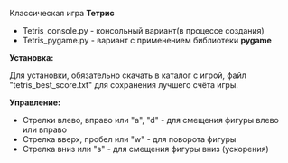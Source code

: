 Классическая игра **Тетрис**

* Tetris_console.py - консольный вариант(в процессе создания)
* Tetris_pygame.py - вариант с применением библиотеки **pygame**

**Установка:**

Для установки, обязательно скачать в каталог с игрой, файл "tetris_best_score.txt" для сохранения лучшего счёта игры.

**Управление:**

* Стрелки влево, вправо или "a", "d" - для смещения фигуры влево или вправо
* Стрелка вверх, пробел или "w" - для поворота фигуры
* Стрелка вниз или "s" - для смещения фигуры вниз (ускорения)